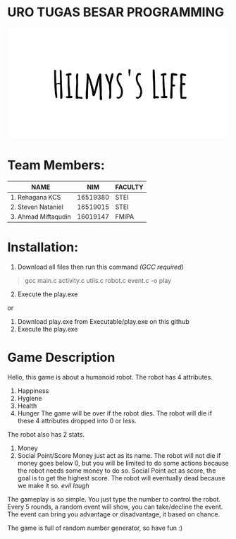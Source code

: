 # URO TUGAS BESAR PROGRAMMING
![Hilmys's Life](https://github.com/AhmadMiftaqudin/Hilmy-s-Life/blob/master/hilmys'slife.png)
# Team Members:
| NAME               | NIM     | FACULTY   |
|--------------------|---------|-----------|
|1. Rehagana KCS     | 16519380| STEI  |
|2. Steven Nataniel  | 16519015| STEI  |
|3. Ahmad Miftaqudin | 16019147| FMIPA |

# Installation:
1. Download all files then run this command *(GCC required)*
> gcc main.c activity.c utils.c robot.c event.c -o play
2. Execute the play.exe

or
1. Download play.exe from Executable/play.exe on this github
2. Execute the play.exe

# Game Description
Hello, this game is about a humanoid robot.
The robot has 4 attributes.
1. Happiness
2. Hygiene
3. Health
4. Hunger
The game will be over if the robot dies. The robot will die if these 4 attributes dropped into 0 or less.

The robot also has 2 stats.
1. Money
2. Social Point/Score
Money just act as its name. The robot will not die if money goes below 0, but you will be limited to do some actions because the robot needs some money to do so.
Social Point act as score, the goal is to get the highest score.
The robot will eventually dead because we make it so. *evil laugh*

The gameplay is so simple. You just type the number to control the robot.
Every 5 rounds, a random event will show, you can take/decline the event.
The event can bring you advantage or disadvantage, it based on chance.

The game is full of random number generator, so have fun :)
